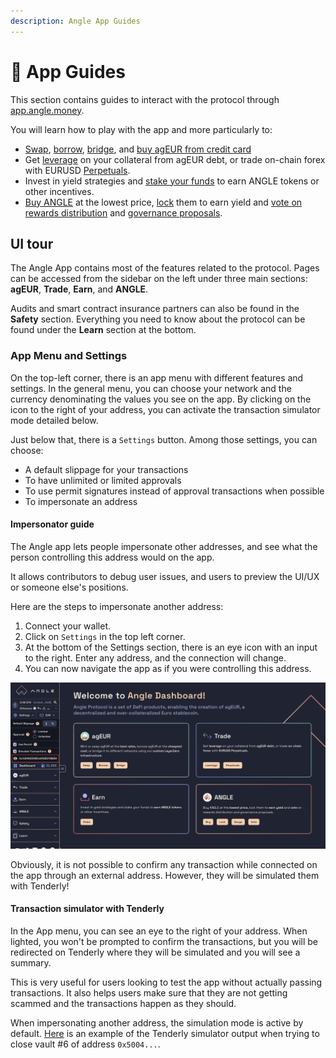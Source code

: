 ```yaml
---
description: Angle App Guides
---
```


# 📔 App Guides

This section contains guides to interact with the protocol through [app.angle.money](https://app.angle.money).

You will learn how to play with the app and more particularly to:

- [Swap](/guides/app-guides/agEUR/swap.md), [borrow](/guides/app-guides/agEUR/borrow.md), [bridge](/guides/app-guides/agEUR/bridge.md), and [buy agEUR from credit card](agEUR/on-ramp-off-ramp.md)
- Get [leverage](/guides/app-guides/trade/leverage.md) on your collateral from agEUR debt, or trade on-chain forex with EURUSD [Perpetuals](trade/perpetuals.md).
- Invest in yield strategies and [stake your funds](earn/staking.md) to earn ANGLE tokens or other incentives.
- [Buy ANGLE](ANGLE/buy.md) at the lowest price, [lock](ANGLE/lock.md) them to earn yield and [vote on rewards distribution](ANGLE/gauges-voting.md) and [governance proposals](ANGLE/snapshot-votes.md).

## UI tour

The Angle App contains most of the features related to the protocol. Pages can be accessed from the sidebar on the left under three main sections: **agEUR**, **Trade**, **Earn**, and **ANGLE**.

Audits and smart contract insurance partners can also be found in the **Safety** section. Everything you need to know about the protocol can be found under the **Learn** section at the bottom.

### App Menu and Settings

On the top-left corner, there is an app menu with different features and settings. In the general menu, you can choose your network and the currency denominating the values you see on the app. By clicking on the icon to the right of your address, you can activate the transaction simulator mode detailed below.

Just below that, there is a `Settings` button. Among those settings, you can choose:

- A default slippage for your transactions
- To have unlimited or limited approvals
- To use permit signatures instead of approval transactions when possible
- To impersonate an address

#### Impersonator guide

The Angle app lets people impersonate other addresses, and see what the person controlling this address would on the app.

It allows contributors to debug user issues, and users to preview the UI/UX or someone else's positions.

Here are the steps to impersonate another address:

1. Connect your wallet.
2. Click on `Settings` in the top left corner.
3. At the bottom of the Settings section, there is an eye icon with an input to the right. Enter any address, and the connection will change.
4. You can now navigate the app as if you were controlling this address.

![Impersonator](/.gitbook/assets/impersonator.png)

Obviously, it is not possible to confirm any transaction while connected on the app through an external address. However, they will be simulated them with Tenderly!

#### Transaction simulator with Tenderly

In the App menu, you can see an eye to the right of your address. When lighted, you won't be prompted to confirm the transactions, but you will be redirected on Tenderly where they will be simulated and you will see a summary.

This is very useful for users looking to test the app without actually passing transactions. It also helps users make sure that they are not getting scammed and the transactions happen as they should.

When impersonating another address, the simulation mode is active by default. [Here](https://dashboard.tenderly.co/public/angle/app/simulator/11a6bfca-e5bf-4928-bc34-a02aacf74921) is an example of the Tenderly simulator output when trying to close vault #6 of address `0x5004...`.
